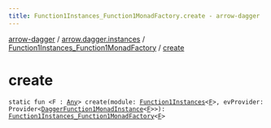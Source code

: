 ```yaml
---
title: Function1Instances_Function1MonadFactory.create - arrow-dagger
---
```


[arrow-dagger](../../index.html) / [arrow.dagger.instances](../index.html) / [Function1Instances_Function1MonadFactory](index.html) / [create](./create.html)

# create

`static fun <F : `[`Any`](https://kotlinlang.org/api/latest/jvm/stdlib/kotlin/-any/index.html)`> create(module: `[`Function1Instances`](../-function1-instances/index.html)`<`[`F`](create.html#F)`>, evProvider: Provider<`[`DaggerFunction1MonadInstance`](../-dagger-function1-monad-instance/index.html)`<`[`F`](create.html#F)`>>): `[`Function1Instances_Function1MonadFactory`](index.html)`<`[`F`](create.html#F)`>`